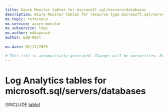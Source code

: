 ```yaml
---
title: Azure Monitor tables for microsoft.sql/servers/databases
description: Azure Monitor tables for resource type microsoft.sql/servers/databases
ms.topic: reference
ms.service: azure-monitor
ms.subservice: logs
ms.author: edbaynash
author: EdB-MSFT
   
ms.date: 02/11/2025

# This file is automatically generated. Changes will be overwritten. Do not change this file directly.
---
```


# Log Analytics tables for microsoft.sql/servers/databases  

[!INCLUDE [table](~/reusable-content/ce-skilling/azure/includes/azure-monitor/reference/tables/microsoft-sql_servers_databases-include.md)]

